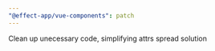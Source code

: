```yaml
---
"@effect-app/vue-components": patch
---
```


Clean up unecessary code, simplifying attrs spread solution

